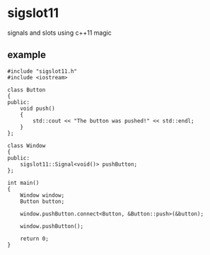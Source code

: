sigslot11
=========

signals and slots using c++11 magic

example
-------

```
#include "sigslot11.h"
#include <iostream>

class Button
{
public:
    void push()
    {
        std::cout << "The button was pushed!" << std::endl;
    }
};

class Window
{
public:
    sigslot11::Signal<void()> pushButton;
};

int main()
{
    Window window;
    Button button;
    
    window.pushButton.connect<Button, &Button::push>(&button);
    
    window.pushButton();
    
    return 0;
}
```
